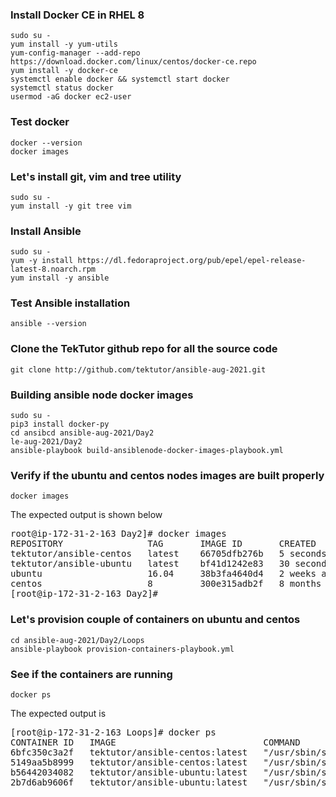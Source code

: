 ### Install Docker CE in RHEL 8
```
sudo su -
yum install -y yum-utils
yum-config-manager --add-repo https://download.docker.com/linux/centos/docker-ce.repo
yum install -y docker-ce
systemctl enable docker && systemctl start docker
systemctl status docker
usermod -aG docker ec2-user
```

### Test docker
```
docker --version
docker images
```

### Let's install git, vim and tree utility
```
sudo su -
yum install -y git tree vim
```

### Install Ansible
```
sudo su -
yum -y install https://dl.fedoraproject.org/pub/epel/epel-release-latest-8.noarch.rpm
yum install -y ansible
```

### Test Ansible installation
```
ansible --version
```

### Clone the TekTutor github repo for all the source code
```
git clone http://github.com/tektutor/ansible-aug-2021.git
```

### Building ansible node docker images
```
sudo su -
pip3 install docker-py
cd ansibcd ansible-aug-2021/Day2
le-aug-2021/Day2
ansible-playbook build-ansiblenode-docker-images-playbook.yml
```

### Verify if the ubuntu and centos nodes images are built properly
```
docker images
```
The expected output is shown below
<pre>
root@ip-172-31-2-163 Day2]# docker images
REPOSITORY                TAG       IMAGE ID       CREATED          SIZE
tektutor/ansible-centos   latest    66705dfb276b   5 seconds ago    257MB
tektutor/ansible-ubuntu   latest    bf41d1242e83   30 seconds ago   220MB
ubuntu                    16.04     38b3fa4640d4   2 weeks ago      135MB
centos                    8         300e315adb2f   8 months ago     209MB
[root@ip-172-31-2-163 Day2]# 
</pre>

### Let's provision couple of containers on ubuntu and centos
```
cd ansible-aug-2021/Day2/Loops
ansible-playbook provision-containers-playbook.yml
```

### See if the containers are running
```
docker ps
```
The expected output is
<pre>
[root@ip-172-31-2-163 Loops]# docker ps
CONTAINER ID   IMAGE                            COMMAND               CREATED         STATUS         PORTS                                        NAMES
6bfc350c3a2f   tektutor/ansible-centos:latest   "/usr/sbin/sshd -D"   6 seconds ago   Up 6 seconds   0.0.0.0:3002->22/tcp, 0.0.0.0:9002->80/tcp   centos002
5149aa5b8999   tektutor/ansible-centos:latest   "/usr/sbin/sshd -D"   7 seconds ago   Up 6 seconds   0.0.0.0:3001->22/tcp, 0.0.0.0:9001->80/tcp   centos001
b56442034082   tektutor/ansible-ubuntu:latest   "/usr/sbin/sshd -D"   8 seconds ago   Up 7 seconds   0.0.0.0:2002->22/tcp, 0.0.0.0:8002->80/tcp   ubuntu002
2b7d6ab9606f   tektutor/ansible-ubuntu:latest   "/usr/sbin/sshd -D"   8 seconds ago   Up 8 seconds   0.0.0.0:2001->22/tcp, 0.0.0.0:8001->80/tcp   ubuntu001
</pre>
